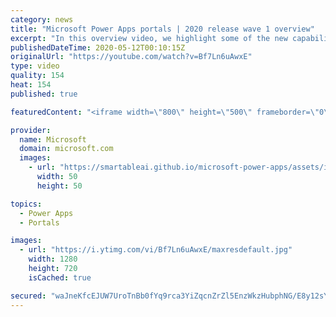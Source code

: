 ```yaml
---
category: news
title: "Microsoft Power Apps portals | 2020 release wave 1 overview"
excerpt: "In this overview video, we highlight some of the new capabilities included in the latest update to Microsoft Power Apps portals.     Here are the capabilities covered:   •    Power BI integration, so you can quickly add Power BI reports, tables, and dashboards to your portals without coding.  •    Themes"
publishedDateTime: 2020-05-12T00:10:15Z
originalUrl: "https://youtube.com/watch?v=Bf7Ln6uAwxE"
type: video
quality: 154
heat: 154
published: true

featuredContent: "<iframe width=\"800\" height=\"500\" frameborder=\"0\" src=\"https://www.youtube.com/embed/Bf7Ln6uAwxE\" allow=\"accelerometer; autoplay; encrypted-media; gyroscope; picture-in-picture\" allowfullscreen></iframe>"

provider:
  name: Microsoft
  domain: microsoft.com
  images:
    - url: "https://smartableai.github.io/microsoft-power-apps/assets/images/organizations/microsoft.com-50x50.jpg"
      width: 50
      height: 50

topics:
  - Power Apps
  - Portals

images:
  - url: "https://i.ytimg.com/vi/Bf7Ln6uAwxE/maxresdefault.jpg"
    width: 1280
    height: 720
    isCached: true

secured: "waJneKfcEJUW7UroTnBb0fYq9rca3YiZqcnZrZl5EnzWkzHubphNG/E8y12sY6PyEPhmAI1sQkBKi1fTw0Za7CbFEgj1nPe1irJ62cWt5znfGB+yz6GqBhZeqpF+GW4Nd78wtUC2KX4rpMXwJXwqNNOZJmtEZaWZg5eH7Wlu5QDdwIZqE5cy2KNAkfxL/pjR9xNa8/b1l9CrjjxB9wTuZtz2CiXKP2S77FrIwBbms8WTRLDetr6ikTvEcrQDdTIhgiZXVARuYt3oeyUhWhGdtJWI3/tckdEwlB2jarKjVGNW95UlsIcgPc/mKzKPhHsFTWOTrzSZ3hr8LSiOVX2Du2j0q9ZEGlQ/bHiFDXqYGpKzTrtSAuPL0tfOTWp1se107IpbSaf4MimAjD7AFDF5syLPn8mg2ehXse66QNEsVHG2ggkf8aiinOmu+euLTXCz;3PPJAnEO+rvi1mDr6W40MQ=="
---
```



